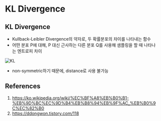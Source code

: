 # KL Divergence

## KL Divergence

- Kullback-Leibler Divergence의 약자로, 두 확률분포의 차이를 나타내는 함수
- 어떤 분포 P에 대해, P 대신 근사하는 다른 분포 Q를 사용해 샘플링을 할 때 나타나는 엔트로피 차이

![KL](./imgs/2023-12-20-1.png)

- non-symmetric하기 때문에, distance로 사용 불가능

## References

1. https://ko.wikipedia.org/wiki/%EC%BF%A8%EB%B0%B1-%EB%9D%BC%EC%9D%B4%EB%B8%94%EB%9F%AC_%EB%B0%9C%EC%82%B0
2. https://ddongwon.tistory.com/118
